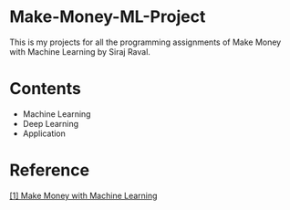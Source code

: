 # Make-Money-ML-Project
This is my projects for all the programming assignments of Make Money with Machine Learning by Siraj Raval.

# Contents
- Machine Learning 
- Deep Learning
- Application

# Reference
[\[1\] Make Money with Machine Learning](https://www.machinelearningcourse.io/courses/make-money)
